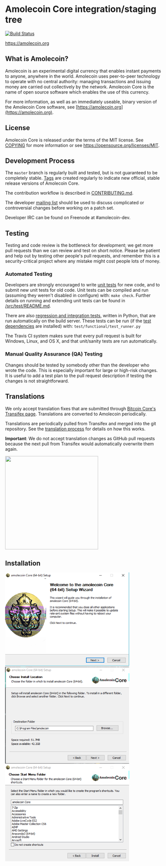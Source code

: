 Amolecoin Core integration/staging tree
=====================================

[![Build Status](https://travis-ci.com/amolecoin/amolecoin.svg?branch=master)](https://travis-ci.com/amolecoin/amolecoin)

https://amolecoin.org

What is Amolecoin?
----------------

Amolecoin is an experimental digital currency that enables instant payments to
anyone, anywhere in the world. Amolecoin uses peer-to-peer technology to operate
with no central authority: managing transactions and issuing money are carried
out collectively by the network. Amolecoin Core is the name of open source
software which enables the use of this currency.

For more information, as well as an immediately useable, binary version of
the Amolecoin Core software, see [https://amolecoin.org](https://amolecoin.org).

License
-------

Amolecoin Core is released under the terms of the MIT license. See [COPYING](COPYING) for more
information or see https://opensource.org/licenses/MIT.

Development Process
-------------------

The `master` branch is regularly built and tested, but is not guaranteed to be
completely stable. [Tags](https://github.com/amolecoin-project/amolecoin/tags) are created
regularly to indicate new official, stable release versions of Amolecoin Core.

The contribution workflow is described in [CONTRIBUTING.md](CONTRIBUTING.md).

The developer [mailing list](https://groups.google.com/forum/#!forum/amolecoin-dev)
should be used to discuss complicated or controversial changes before working
on a patch set.

Developer IRC can be found on Freenode at #amolecoin-dev.

Testing
-------

Testing and code review is the bottleneck for development; we get more pull
requests than we can review and test on short notice. Please be patient and help out by testing
other people's pull requests, and remember this is a security-critical project where any mistake might cost people
lots of money.

### Automated Testing

Developers are strongly encouraged to write [unit tests](src/test/README.md) for new code, and to
submit new unit tests for old code. Unit tests can be compiled and run
(assuming they weren't disabled in configure) with: `make check`. Further details on running
and extending unit tests can be found in [/src/test/README.md](/src/test/README.md).

There are also [regression and integration tests](/test), written
in Python, that are run automatically on the build server.
These tests can be run (if the [test dependencies](/test) are installed) with: `test/functional/test_runner.py`

The Travis CI system makes sure that every pull request is built for Windows, Linux, and OS X, and that unit/sanity tests are run automatically.

### Manual Quality Assurance (QA) Testing

Changes should be tested by somebody other than the developer who wrote the
code. This is especially important for large or high-risk changes. It is useful
to add a test plan to the pull request description if testing the changes is
not straightforward.

Translations
------------



We only accept translation fixes that are submitted through [Bitcoin Core's Transifex page](https://www.transifex.com/projects/p/bitcoin/).
Translations are converted to Amolecoin periodically.

Translations are periodically pulled from Transifex and merged into the git repository. See the
[translation process](doc/translation_process.md) for details on how this works.

**Important**: We do not accept translation changes as GitHub pull requests because the next
pull from Transifex would automatically overwrite them again.


<img src="https://i.imgur.com/KZJpiLg.jpg" height=300px width=300px>


Installation
-------------

<img src="https://github.com/BubblyBoy/amolecoin/blob/master/Assets/ice_screenshot_20190220-115357.png" height=300px  width=400px >     <img src="https://github.com/BubblyBoy/amolecoin/blob/master/Assets/ice_screenshot_20190220-115434.png" heigt=300px width=400px>    
<img src="https://github.com/BubblyBoy/amolecoin/blob/master/Assets/ice_screenshot_20190220-115520.png" heigt=300px width=400px>

